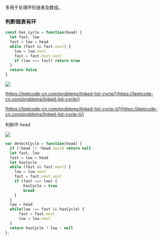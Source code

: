 多用于处理环形链表及数组。

### **判断链表有环**

```JavaScript
const has_cycle = function(head) {
  let fast, low
  fast = low = head
  while (fast && fast.next) {
    low = low.next
    fast = fast.next.next
    if (low === fast) return true
  }
  return false
}
```

![](https://yck-1254263422.cos.ap-shanghai.myqcloud.com/2020/09/16003310546323.png)

[https://leetcode-cn.com/problems/linked-list-cycle/](https://leetcode-cn.com/problems/linked-list-cycle/)

[https://leetcode-cn.com/problems/linked-list-cycle-ii/](https://leetcode-cn.com/problems/linked-list-cycle-ii/)

判断环 head

![](https://yck-1254263422.cos.ap-shanghai.myqcloud.com/2020/09/16003310546340.png)

```JavaScript
var detectCycle = function(head) {
  if (!head || !head.next) return null
  let fast, low
  fast = low = head
  let hasCycle
  while (fast && fast.next) {
    low = low.next
    fast = fast.next.next
    if (fast === low) {
        hasCycle = true
        break
    }
  }
  low = head
  while(low !== fast && hasCycle) {
      fast = fast.next
      low = low.next
  }
  return hasCycle ? low : null
};
```